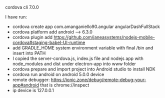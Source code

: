 cordova cli 7.0.0

I have run:
- cordova create app com.amanganiello90.angular angularDashFullStack
- cordova platform add android --> 6.3.0
- cordova plugin add https://github.com/janeasystems/nodejs-mobile-cordova#staging-babel-UI-runtime
- add GRADLE_HOME system environment variable with final /bin and insert into PATH
- I copied the server-cordova.js, index.js file and nodejs app with node_modules and dist under electron-app into www folder
- cordova prepare and import project into Android studio to install NDK
- cordova run android on android 5.0.0 device
- remote debugger: https://ionic.zone/debug/remote-debug-your-app#android that is chrome://inspect 
- ip device is 127.0.0.1

